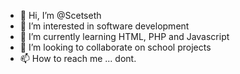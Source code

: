 - 👋 Hi, I’m @Scetseth
- 👀 I’m interested in software development
- 🌱 I’m currently learning HTML, PHP and Javascript
- 💞️ I’m looking to collaborate on school projects
- 📫 How to reach me ... dont.
